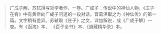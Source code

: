 >广成子解，苏轼撰写哲学著作，一卷。广成子：传说中的神仙人物，《庄子·在宥》中有黄帝向广成子问道的一段对话，晋葛洪取之为《神仙传》的第一篇。文字稍有差异。苏轼取《庄子》之文，详加解说，成《广成子解》一卷。有《函海》本、 《百子全书》本、《道藏精华录》本。

